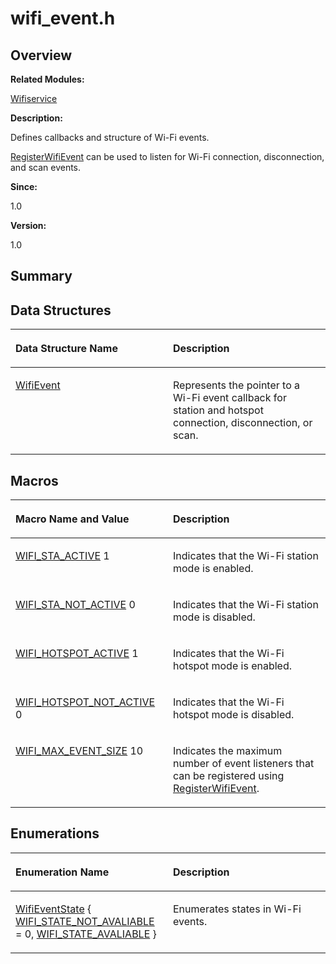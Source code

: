 # wifi\_event.h<a name="EN-US_TOPIC_0000001055036448"></a>

## **Overview**<a name="section882997837191854"></a>

**Related Modules:**

[Wifiservice](wifiservice.md)

**Description:**

Defines callbacks and structure of Wi-Fi events. 

[RegisterWifiEvent](wifiservice.md#ga0e4d452915d1588664b91837b821eada)  can be used to listen for Wi-Fi connection, disconnection, and scan events. 

**Since:**

1.0

**Version:**

1.0

## **Summary**<a name="section224000788191854"></a>

## Data Structures<a name="nested-classes"></a>

<a name="table581210628191854"></a>
<table><thead align="left"><tr id="row1385906476191854"><th class="cellrowborder" valign="top" width="50%" id="mcps1.1.3.1.1"><p id="p1105739885191854"><a name="p1105739885191854"></a><a name="p1105739885191854"></a>Data Structure Name</p>
</th>
<th class="cellrowborder" valign="top" width="50%" id="mcps1.1.3.1.2"><p id="p2015403696191854"><a name="p2015403696191854"></a><a name="p2015403696191854"></a>Description</p>
</th>
</tr>
</thead>
<tbody><tr id="row654254574191854"><td class="cellrowborder" valign="top" width="50%" headers="mcps1.1.3.1.1 "><p id="p1664147710191854"><a name="p1664147710191854"></a><a name="p1664147710191854"></a><a href="wifievent.md">WifiEvent</a></p>
</td>
<td class="cellrowborder" valign="top" width="50%" headers="mcps1.1.3.1.2 "><p id="p2118664659191854"><a name="p2118664659191854"></a><a name="p2118664659191854"></a>Represents the pointer to a Wi-Fi event callback for station and hotspot connection, disconnection, or scan. </p>
</td>
</tr>
</tbody>
</table>

## Macros<a name="define-members"></a>

<a name="table791102263191854"></a>
<table><thead align="left"><tr id="row1049564609191854"><th class="cellrowborder" valign="top" width="50%" id="mcps1.1.3.1.1"><p id="p375647426191854"><a name="p375647426191854"></a><a name="p375647426191854"></a>Macro Name and Value</p>
</th>
<th class="cellrowborder" valign="top" width="50%" id="mcps1.1.3.1.2"><p id="p1573659069191854"><a name="p1573659069191854"></a><a name="p1573659069191854"></a>Description</p>
</th>
</tr>
</thead>
<tbody><tr id="row735793042191854"><td class="cellrowborder" valign="top" width="50%" headers="mcps1.1.3.1.1 "><p id="p1160616512191854"><a name="p1160616512191854"></a><a name="p1160616512191854"></a><a href="wifiservice.md#ga9f956732e8e8da52eb25a84a7c42e2bb">WIFI_STA_ACTIVE</a>   1</p>
</td>
<td class="cellrowborder" valign="top" width="50%" headers="mcps1.1.3.1.2 "><p id="p2044033094191854"><a name="p2044033094191854"></a><a name="p2044033094191854"></a>Indicates that the Wi-Fi station mode is enabled. </p>
</td>
</tr>
<tr id="row1679784279191854"><td class="cellrowborder" valign="top" width="50%" headers="mcps1.1.3.1.1 "><p id="p118657265191854"><a name="p118657265191854"></a><a name="p118657265191854"></a><a href="wifiservice.md#gaf26289b0fe6ef5ae86395c0556187cf8">WIFI_STA_NOT_ACTIVE</a>   0</p>
</td>
<td class="cellrowborder" valign="top" width="50%" headers="mcps1.1.3.1.2 "><p id="p445543499191854"><a name="p445543499191854"></a><a name="p445543499191854"></a>Indicates that the Wi-Fi station mode is disabled. </p>
</td>
</tr>
<tr id="row1100942311191854"><td class="cellrowborder" valign="top" width="50%" headers="mcps1.1.3.1.1 "><p id="p606858882191854"><a name="p606858882191854"></a><a name="p606858882191854"></a><a href="wifiservice.md#gabf45f5779e5e04c8204db6a0d206af11">WIFI_HOTSPOT_ACTIVE</a>   1</p>
</td>
<td class="cellrowborder" valign="top" width="50%" headers="mcps1.1.3.1.2 "><p id="p1333834003191854"><a name="p1333834003191854"></a><a name="p1333834003191854"></a>Indicates that the Wi-Fi hotspot mode is enabled. </p>
</td>
</tr>
<tr id="row117145491191854"><td class="cellrowborder" valign="top" width="50%" headers="mcps1.1.3.1.1 "><p id="p1619307724191854"><a name="p1619307724191854"></a><a name="p1619307724191854"></a><a href="wifiservice.md#ga7dd021b8f69312a304632fd1d0244f02">WIFI_HOTSPOT_NOT_ACTIVE</a>   0</p>
</td>
<td class="cellrowborder" valign="top" width="50%" headers="mcps1.1.3.1.2 "><p id="p1288819886191854"><a name="p1288819886191854"></a><a name="p1288819886191854"></a>Indicates that the Wi-Fi hotspot mode is disabled. </p>
</td>
</tr>
<tr id="row970884863191854"><td class="cellrowborder" valign="top" width="50%" headers="mcps1.1.3.1.1 "><p id="p1381257157191854"><a name="p1381257157191854"></a><a name="p1381257157191854"></a><a href="wifiservice.md#gaace417e14bf248f54aaa3d4f84138b14">WIFI_MAX_EVENT_SIZE</a>   10</p>
</td>
<td class="cellrowborder" valign="top" width="50%" headers="mcps1.1.3.1.2 "><p id="p1400039594191854"><a name="p1400039594191854"></a><a name="p1400039594191854"></a>Indicates the maximum number of event listeners that can be registered using <a href="wifiservice.md#ga0e4d452915d1588664b91837b821eada">RegisterWifiEvent</a>. </p>
</td>
</tr>
</tbody>
</table>

## Enumerations<a name="enum-members"></a>

<a name="table821043850191854"></a>
<table><thead align="left"><tr id="row617734762191854"><th class="cellrowborder" valign="top" width="50%" id="mcps1.1.3.1.1"><p id="p1091374400191854"><a name="p1091374400191854"></a><a name="p1091374400191854"></a>Enumeration Name</p>
</th>
<th class="cellrowborder" valign="top" width="50%" id="mcps1.1.3.1.2"><p id="p1388976306191854"><a name="p1388976306191854"></a><a name="p1388976306191854"></a>Description</p>
</th>
</tr>
</thead>
<tbody><tr id="row463209902191854"><td class="cellrowborder" valign="top" width="50%" headers="mcps1.1.3.1.1 "><p id="p1091078971191854"><a name="p1091078971191854"></a><a name="p1091078971191854"></a><a href="wifiservice.md#ga6be99f93ce0d2d222c1f5f0a8217354d">WifiEventState</a> { <a href="wifiservice.md#gga6be99f93ce0d2d222c1f5f0a8217354daf35b74863c0b412178cb09d48303736b">WIFI_STATE_NOT_AVALIABLE</a> = 0, <a href="wifiservice.md#gga6be99f93ce0d2d222c1f5f0a8217354dac8939f62259c1f574abd1b251aa3b7c5">WIFI_STATE_AVALIABLE</a> }</p>
</td>
<td class="cellrowborder" valign="top" width="50%" headers="mcps1.1.3.1.2 "><p id="p1697006884191854"><a name="p1697006884191854"></a><a name="p1697006884191854"></a>Enumerates states in Wi-Fi events. </p>
</td>
</tr>
</tbody>
</table>

